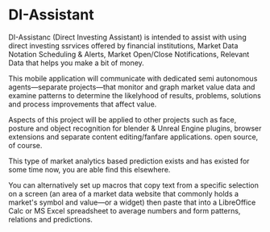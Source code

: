 # DI-Assistant
DI-Assistanc (Direct Investing Assistant) is intended to assist with using direct investing ssrvices offered by financial institutions, Market Data Notation Scheduling & Alerts, Market Open/Close Notifications, Relevant Data that helps you make a bit of money.

This mobile application will communicate with dedicated semi autonomous agents—separate projects—that monitor and graph market value data and examine patterns to determine the likelyhood of results, problems, solutions and process improvements that affect value.

Aspects of this project will be applied to other projects such as face, posture and object recognition for blender & Unreal Engine plugins, browser extensions and separate content editing/fanfare applications. open source, of course.

This type of market analytics based prediction exists and has existed for some time now, you are able find this elsewhere.

You can alternatively set up macros that copy text from a specific selection on a screen (an area of a market data website that commonly holds a market's symbol and value—or a widget) then paste that into a LibreOffice Calc or MS Excel spreadsheet to average numbers and form patterns, relations and predictions.
